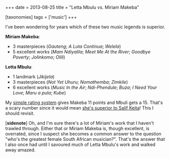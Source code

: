 +++
date = 2013-08-25
title = "Letta Mbulu vs. Miriam Makeba"

[taxonomies]
tags = ['music']
+++

I've been wondering for years which of these two music legends is
superior.

**Miriam Makeba**:

-   3 masterpieces (*Gauteng*; *A Luta Continua*; *Welela*)
-   5 excellent works (*Mam Ndiyalila*; *Meet Me At the River*; *Goodbye
    Poverty*; *Jolinkomo*; *Olili*)

**Letta Mbulu**:

-   1 landmark (*Jikijela*)
-   3 masterpieces (*Not Yet Uhuru*; *Nomathemba*; *Zimkile*)
-   6 excellent works (*Music In the Air*; *Ndi-Phendule*; *Buza*; *I
    Need Your Love*; *Maru a pula*; *Kube*)

My [simple rating system] gives Makeba 11 points and Mbuli gets a 15.
That's a scary number since it would mean [she's superior to Salif
Keita]! This I should revisit.

[**sidenote**] Oh, and I'm sure there's a lot of Miriam's work that
I haven't trawled through. Either that or Miriam Makeba is, though
excellent, is overrated, since I suspect she becomes a common answer to
the question "who's the greatest female South African musician?".
That's the answer that I also once had until I savoured much of Letta
Mbulu's work and walked away amazed.

  [simple rating system]: http://tshepang.net/simple-rating-system-for-music
  [she's superior to Salif Keita]: http://tshepang.net/top-musicians
